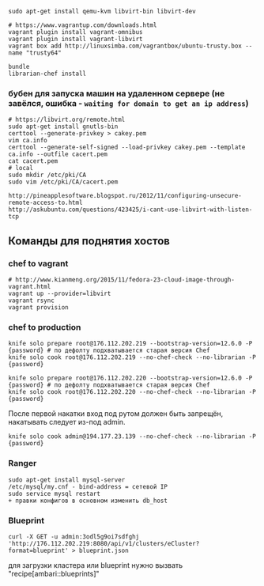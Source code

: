     sudo apt-get install qemu-kvm libvirt-bin libvirt-dev

    # https://www.vagrantup.com/downloads.html
    vagrant plugin install vagrant-omnibus
    vagrant plugin install vagrant-libvirt
    vagrant box add http://linuxsimba.com/vagrantbox/ubuntu-trusty.box --name "trusty64"

    bundle
    librarian-chef install

### бубен для запуска машин на удаленном сервере (не завёлся, ошибка - `waiting for domain to get an ip address`)
    # https://libvirt.org/remote.html
    sudo apt-get install gnutls-bin
    certtool --generate-privkey > cakey.pem
    vim ca.info
    certtool --generate-self-signed --load-privkey cakey.pem --template ca.info --outfile cacert.pem
    cat cacert.pem
    # local
    sudo mkdir /etc/pki/CA
    sudo vim /etc/pki/CA/cacert.pem

    http://pineapplesoftware.blogspot.ru/2012/11/configuring-unsecure-remote-access-to.html
    http://askubuntu.com/questions/423425/i-cant-use-libvirt-with-listen-tcp


## Команды для поднятия хостов


### chef to vagrant
    # http://www.kianmeng.org/2015/11/fedora-23-cloud-image-through-vagrant.html
    vagrant up --provider=libvirt
    vagrant rsync
    vagrant provision

### chef to production
    knife solo prepare root@176.112.202.219 --bootstrap-version=12.6.0 -P {password} # по дефолту подхватывается старая версия Chef
    knife solo cook root@176.112.202.219 --no-chef-check --no-librarian -P {password}

    knife solo prepare root@176.112.202.220 --bootstrap-version=12.6.0 -P {password} # по дефолту подхватывается старая версия Chef
    knife solo cook root@176.112.202.220 --no-chef-check --no-librarian -P {password}

После первой накатки вход под рутом должен быть запрещён, накатывать следует из-под admin.

    knife solo cook admin@194.177.23.139 --no-chef-check --no-librarian -P {password}


### Ranger
    sudo apt-get install mysql-server
    /etc/mysql/my.cnf - bind-address = сетевой IP
    sudo service mysql restart
    + правки конфигов в основном изменить db_host

### Blueprint
    curl -X GET -u admin:3odl5g9oi7sdfghj 'http://176.112.202.219:8080/api/v1/clusters/eCluster?format=blueprint' > blueprint.json
для загрузки кластера или blueprint нужно вызвать "recipe[ambari::blueprints]"
